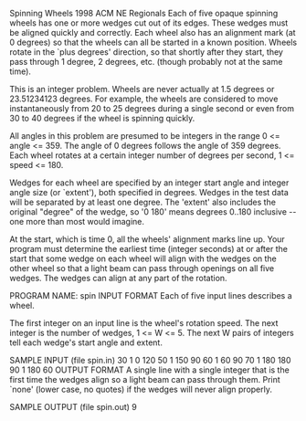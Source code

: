 Spinning Wheels
1998 ACM NE Regionals
Each of five opaque spinning wheels has one or more wedges cut out of its edges. These wedges must be aligned quickly and correctly. Each wheel also has an alignment mark (at 0 degrees) so that the wheels can all be started in a known position.
Wheels rotate in the `plus degrees' direction, so that shortly after they start, they pass through 1 degree, 2 degrees, etc. (though probably not at the same time).

This is an integer problem. Wheels are never actually at 1.5 degrees or 23.51234123 degrees. For example, the wheels are considered to move instantaneously from 20 to 25 degrees during a single second or even from 30 to 40 degrees if the wheel is spinning quickly.

All angles in this problem are presumed to be integers in the range 0 <= angle <= 359. The angle of 0 degrees follows the angle of 359 degrees. Each wheel rotates at a certain integer number of degrees per second, 1 <= speed <= 180.

Wedges for each wheel are specified by an integer start angle and integer angle size (or `extent'), both specified in degrees. Wedges in the test data will be separated by at least one degree.
The 'extent' also includes the original "degree" of the wedge, so '0 180' means degrees 0..180 inclusive -- one more than most would imagine.

At the start, which is time 0, all the wheels' alignment marks line up.
Your program must determine the earliest time (integer seconds) at or after the start that some wedge on each wheel will align with the wedges on the other wheel so that a light beam can pass through openings on all five wedges.
The wedges can align at any part of the rotation.

PROGRAM NAME: spin
INPUT FORMAT
Each of five input lines describes a wheel.

The first integer on an input line is the wheel's rotation speed. The next integer is the number of wedges, 1 <= W <= 5. The next W pairs of integers tell each wedge's start angle and extent.

SAMPLE INPUT (file spin.in)
30 1 0 120
50 1 150 90
60 1 60 90
70 1 180 180
90 1 180 60
OUTPUT FORMAT
A single line with a single integer that is the first time the wedges align so a light beam can pass through them. Print `none' (lower case, no quotes) if the wedges will never align properly.

SAMPLE OUTPUT (file spin.out)
9
